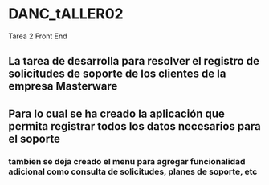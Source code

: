 # DANC_tALLER02
Tarea 2 Front End

## La tarea de desarrolla para resolver el registro de solicitudes de soporte de los clientes de la empresa Masterware
## Para lo cual se ha creado la aplicación que permita registrar todos los datos necesarios para el soporte
### tambien se deja creado el menu para agregar funcionalidad adicional como consulta de solicitudes, planes de soporte, etc